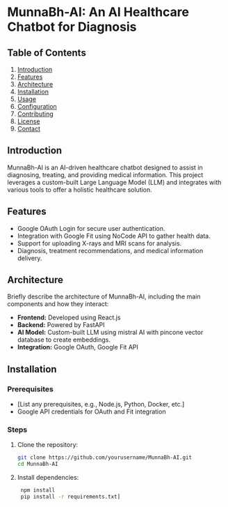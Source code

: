 # MunnaBh-AI: An AI Healthcare Chatbot for Diagnosis

## Table of Contents
1. [Introduction](#introduction)
2. [Features](#features)
3. [Architecture](#architecture)
4. [Installation](#installation)
5. [Usage](#usage)
6. [Configuration](#configuration)
7. [Contributing](#contributing)
8. [License](#license)
9. [Contact](#contact)

## Introduction
MunnaBh-AI is an AI-driven healthcare chatbot designed to assist in diagnosing, treating, and providing medical information. This project leverages a custom-built Large Language Model (LLM) and integrates with various tools to offer a holistic healthcare solution.

## Features
- Google OAuth Login for secure user authentication.
- Integration with Google Fit using NoCode API to gather health data.
- Support for uploading X-rays and MRI scans for analysis.
- Diagnosis, treatment recommendations, and medical information delivery.

## Architecture
Briefly describe the architecture of MunnaBh-AI, including the main components and how they interact:
- **Frontend:** Developed using React.js
- **Backend:** Powered by FastAPI
- **AI Model:** Custom-built LLM using mistral AI with pincone vector database to create embeddings.
- **Integration:** Google OAuth, Google Fit API

## Installation
### Prerequisites
- [List any prerequisites, e.g., Node.js, Python, Docker, etc.]
- Google API credentials for OAuth and Fit integration

### Steps
1. Clone the repository:
   ```sh
   git clone https://github.com/yourusername/MunnaBh-AI.git
   cd MunnaBh-AI
2. Install dependencies:
   ```sh
    npm install
    pip install -r requirements.txt]

     
